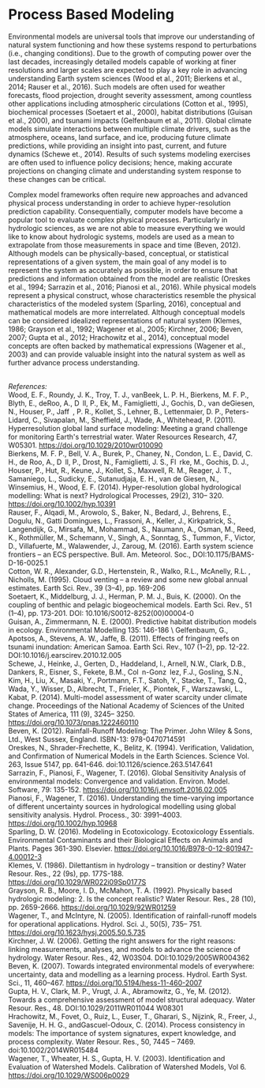 # Process Based Modeling

Environmental models are universal tools that improve our understanding of natural system functioning and how these systems respond to perturbations (i.e., changing conditions). Due to the growth of computing power over the last decades, increasingly detailed models capable of working at finer resolutions and larger scales are expected to play a key role in advancing understanding Earth system sciences (Wood et al., 2011; Bierkens et al., 2014; Rauser et al., 2016). Such models are often used for weather forecasts, flood projection, drought severity assessment, among countless other applications including atmospheric circulations (Cotton et al., 1995), biochemical processes (Soetaert et al., 2000), habitat distributions (Guisan et al., 2000), and tsunami impacts (Gelfenbaum et al., 2011). Global climate models simulate interactions between multiple climate drivers, such as the atmosphere, oceans, land surface, and ice, producing future climate predictions, while providing an insight into past, current, and future dynamics (Schewe et., 2014). Results of such systems modeling exercises are often used to influence policy decisions; hence, making accurate projections on changing climate and understanding system response to these changes can be critical.

Complex model frameworks often require new approaches and advanced physical process understanding in order to achieve hyper-resolution prediction capability. Consequentially, computer models have become a popular tool to evaluate complex physical processes. Particularly in hydrologic sciences, as we are not able to measure everything we would like to know about hydrologic systems, models are used as a mean to extrapolate from those measurements in space and time (Beven, 2012). Although models can be physically-based, conceptual, or statistical representations of a given system, the main goal of any model is to represent the system as accurately as possible, in order to ensure that predictions and information obtained from the model are realistic (Oreskes et al., 1994; Sarrazin et al., 2016; Pianosi et al., 2016). While physical models represent a physical construct, whose characteristics resemble the physical characteristics of the modeled system (Sparling, 2016), conceptual and mathematical models are more interrelated. Although conceptual models can be considered idealized representations of natural system (Klemes, 1986; Grayson et al., 1992; Wagener et al., 2005; Kirchner, 2006; Beven, 2007; Gupta et al., 2012; Hrachowitz et al., 2014), conceptual model concepts are often backed by mathematical expressions (Wagener et al., 2003) and can provide valuable insight into the natural system as well as further advance process understanding.

\
*References:* \
Wood, E. F., Roundy, J. K., Troy, T. J., vanBeek, L. P. H., Bierkens, M. F. P., Blyth, E., deRoo, A., D ll, P., Ek, M., Famiglietti, J., Gochis, D., van deGiesen, N., Houser, P., Jaff , P. R., Kollet, S., Lehner, B., Lettenmaier, D. P., Peters-Lidard, C., Sivapalan, M., Sheffield, J., Wade, A., Whitehead, P. (2011). Hyperresolution global land surface modeling: Meeting a grand challenge for monitoring Earth's terrestrial water. Water Resources Research, 47, W05301. https://doi.org/10.1029/2010wr010090 \
Bierkens, M. F. P., Bell, V. A., Burek, P., Chaney, N., Condon, L. E., David, C. H., de Roo, A., D ll, P., Drost, N., Famiglietti, J. S., Fl rke, M., Gochis, D. J., Houser, P., Hut, R., Keune, J., Kollet, S., Maxwell, R. M., Reager, J. T., Samaniego, L., Sudicky, E., Sutanudjaja, E. H., van de Giesen, N., Winsemius, H., Wood, E. F. (2014). Hyper-resolution global hydrological modelling: What is next? Hydrological Processes, 29(2), 310– 320. https://doi.org/10.1002/hyp.10391 \
Rauser, F., Alqadi, M., Arowolo, S., Baker, N., Bedard, J., Behrens, E., Dogulu, N., Gatti Domingues, L., Frassoni, A., Keller, J., Kirkpatrick, S., Langendijk, G., Mirsafa, M., Mohammad, S., Naumann, A., Osman, M., Reed, K., Rothmüller, M., Schemann, V., Singh, A., Sonntag, S., Tummon, F., Victor, D., Villafuerte, M., Walawender, J., Zaroug, M. (2016). Earth system science frontiers – an ECS perspective. Bull. Am. Meteorol. Soc., DOI:10.1175/BAMS-D-16-0025.1 \
Cotton, W. R., Alexander, G.D., Hertenstein, R., Walko, R.L., McAnelly, R.L. , Nicholls, M. (1995). Cloud venting – a review and some new global annual estimates. Earth Sci. Rev., 39 (3–4), pp. 169-206 \
Soetaert, K., Middelburg, J. J., Herman, P. M. J., Buis, K. (2000). On the coupling of benthic and pelagic biogeochemical models. Earth Sci. Rev., 51 (1–4), pp. 173-201. DOI: 10.1016/S0012-8252(00)00004-0 \
Guisan, A., Zimmermann, N. E. (2000). Predictive habitat distribution models in ecology. Environmental Modelling 135: 146-186 \ 
Gelfenbaum, G., Apotsos, A., Stevens, A. W., Jaffe, B. (2011). Effects of fringing reefs on tsunami inundation: American Samoa. Earth Sci. Rev., 107 (1–2), pp. 12-22. DOI:10.1016/j.earscirev.2010.12.005 \
Schewe, J., Heinke, J., Gerten, D., Haddeland, I., Arnell, N.W., Clark, D.B., Dankers, R., Eisner, S., Fekete, B.M., Col n-Gonz lez, F.J., Gosling, S.N., Kim, H., Liu, X., Masaki, Y., Portmann, F.T., Satoh, Y., Stacke, T., Tang, Q., Wada, Y., Wisser, D., Albrecht, T., Frieler, K., Piontek, F., Warszawski, L., Kabat, P. (2014). Multi-model assessment of water scarcity under climate change. Proceedings of the National Academy of Sciences of the United States of America, 111 (9), 3245– 3250. https://doi.org/10.1073/pnas.1222460110 \
Beven, K. (2012). Rainfall-Runoff Modeling: The Primer. John Wiley & Sons, Ltd., West Sussex, England. ISBN-13: 978-0470714591 \
Oreskes, N., Shrader-Frechette, K., Belitz, K. (1994). Verification, Validation, and Confirmation of Numerical Models in the Earth Sciences. Science Vol. 263, Issue 5147, pp. 641-646. doi:10.1126/science.263.5147.641 \
Sarrazin, F., Pianosi, F., Wagener, T. (2016). Global Sensitivity Analysis of environmental models: Convergence and validation. Environ. Model. Software, 79: 135-152.
https://doi.org/10.1016/j.envsoft.2016.02.005 \
Pianosi, F., Wagener, T. (2016). Understanding the time-varying importance of different uncertainty sources in hydrological modelling using global sensitivity analysis. Hydrol. Process., 30: 3991–4003. https://doi.org/10.1002/hyp.10968 \
Sparling, D. W. (2016). Modeling in Ecotoxicology. Ecotoxicology Essentials. Environmental Contaminants and their Biological Effects on Animals and Plants. Pages 361-390. Elsevier. https://doi.org/10.1016/B978-0-12-801947-4.00012-3 \
Klemes, V. (1986). Dilettantism in hydrology – transition or destiny? Water Resour. Res., 22 (9s), pp. 177S-188. https://doi.org/10.1029/WR022i09Sp0177S \
Grayson, R. B., Moore, I. D., McMahon, T. A. (1992). Physically based hydrologic modeling: 2. Is the concept realistic? Water Resour. Res., 28 (10), pp. 2659-2666.
https://doi.org/10.1029/92WR01259 \
Wagener, T., and McIntyre, N. (2005). Identification of rainfall-runoff models for operational applications. Hydrol. Sci. J., 50(5), 735– 751. https://doi.org/10.1623/hysj.2005.50.5.735 \
Kirchner, J. W. (2006). Getting the right answers for the right reasons: linking measurements, analyses, and models to advance the science of hydrology. Water Resour. Res., 42, W03S04. DOI:10.1029/2005WR004362 \
Beven, K. (2007). Towards integrated environmental models of everywhere: uncertainty, data and modelling as a learning process. Hydrol. Earth Syst. Sci., 11, 460–467.
https://doi.org/10.5194/hess-11-460-2007 \
Gupta, H. V., Clark, M. P., Vrugt, J. A., Abramowitz, G., Ye, M. (2012). Towards a comprehensive assessment of model structural adequacy. Water Resour. Res., 48.
DOI:10.1029/2011WR011044 W08301 \
Hrachowitz, M., Fovet, O., Ruiz, L., Euser, T., Gharari, S., Nijzink, R., Freer, J., Savenije, H. H. G., andGascuel-Odoux, C. (2014). Process consistency in models: The importance of system signatures, expert knowledge, and process complexity. Water Resour. Res., 50, 7445 – 7469. doi:10.1002/2014WR015484 \
Wagener, T., Wheater, H. S., Gupta, H. V. (2003). Identification and Evaluation of Watershed Models. Calibration of Watershed Models, Vol 6. https://doi.org/10.1029/WS006p0029 
